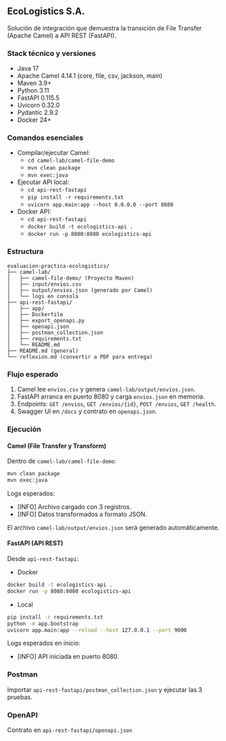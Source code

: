 ## EcoLogistics S.A.

Solución de integración que demuestra la transición de File Transfer (Apache Camel) a API REST (FastAPI).

### Stack técnico y versiones
- Java 17
- Apache Camel 4.14.1 (core, file, csv, jackson, main)
- Maven 3.9+
- Python 3.11
- FastAPI 0.115.5
- Uvicorn 0.32.0
- Pydantic 2.9.2
- Docker 24+ 

### Comandos esenciales
- Compilar/ejecutar Camel:
  - `cd camel-lab/camel-file-demo`
  - `mvn clean package`
  - `mvn exec:java`
- Ejecutar API local:
  - `cd api-rest-fastapi`
  - `pip install -r requirements.txt`
  - `uvicorn app.main:app --host 0.0.0.0 --port 8080`
- Docker API:
  - `cd api-rest-fastapi`
  - `docker build -t ecologistics-api .`
  - `docker run -p 8080:8080 ecologistics-api`

### Estructura

```
evaluacion-practica-ecologistics/
├── camel-lab/
│   ├── camel-file-demo/ (Proyecto Maven)
│   ├── input/envios.csv
│   ├── output/envios.json (generado por Camel)
│   └── logs en consola
├── api-rest-fastapi/
│   ├── app/
│   ├── Dockerfile
│   ├── export_openapi.py
│   ├── openapi.json
│   ├── postman_collection.json
│   ├── requirements.txt
│   └── README.md
├── README.md (general)
└── reflexion.md (convertir a PDF para entrega)
```

### Flujo esperado
1. Camel lee `envios.csv` y genera `camel-lab/output/envios.json`.
2. FastAPI arranca en puerto 8080 y carga `envios.json` en memoria.
3. Endpoints: `GET /envios`, `GET /envios/{id}`, `POST /envios`, `GET /health`.
4. Swagger UI en `/docs` y contrato en `openapi.json`.

### Ejecución

#### Camel (File Transfer y Transform)
Dentro de `camel-lab/camel-file-demo`:

```bash
mvn clean package
mvn exec:java
```

Logs esperados:
- [INFO] Archivo cargado con 3 registros.
- [INFO] Datos transformados a formato JSON.

El archivo `camel-lab/output/envios.json` será generado automáticamente.

#### FastAPI (API REST)
Desde `api-rest-fastapi`:

- Docker
```bash
docker build -t ecologistics-api .
docker run -p 8080:8080 ecologistics-api
```
- Local
```bash
pip install -r requirements.txt
python -m app.bootstrap
uvicorn app.main:app --reload --host 127.0.0.1 --port 9000
```

Logs esperados en inicio:
- [INFO] API iniciada en puerto 8080.

### Postman
Importar `api-rest-fastapi/postman_collection.json` y ejecutar las 3 pruebas.

### OpenAPI
Contrato en `api-rest-fastapi/openapi.json`


